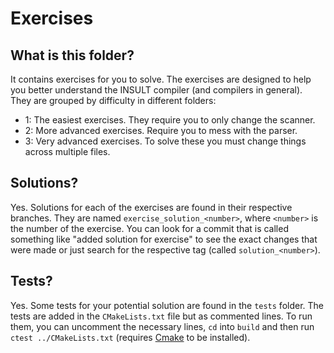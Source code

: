 # Exercises

## What is this folder?
It contains exercises for you to solve. The exercises are designed to help you better understand the INSULT compiler (and compilers in general). They are grouped by difficulty in different folders:
- 1: The easiest exercises. They require you to only change the scanner.
- 2: More advanced exercises. Require you to mess with the parser.
- 3: Very advanced exercises. To solve these you must change things across multiple files.

## Solutions?
Yes. Solutions for each of the exercises are found in their respective branches. They are named `exercise_solution_<number>`, where `<number>` is the number of the exercise. You can look for a commit that is called something like "added solution for exercise" to see the exact changes that were made or just search for the respective tag (called `solution_<number>`).

## Tests?
Yes. Some tests for your potential solution are found in the `tests` folder. The tests are added in the `CMakeLists.txt` file but as commented lines. To run them, you can uncomment the necessary lines, `cd` into `build` and then run `ctest ../CMakeLists.txt` (requires [Cmake](https://cmake.org/cmake/help/book/mastering-cmake/chapter/Getting%20Started.html) to be installed).
